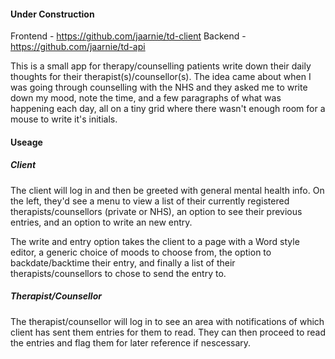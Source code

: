 #### Under Construction

Frontend - https://github.com/jaarnie/td-client
Backend - https://github.com/jaarnie/td-api

This is a small app for therapy/counselling patients write down their daily thoughts for their therapist(s)/counsellor(s). The idea came about when I was going through counselling with the NHS and they asked me to write down my mood, note the time, and a few paragraphs of what was happening each day, all on a tiny grid where there wasn't enough room for a mouse to write it's initials.

#### Useage
##### Client

The client will log in and then be greeted with general mental health info. On the left, they'd see a menu to view a list of their currently registered therapists/counsellors (private or NHS), an option to see their previous entries, and an option to write an new entry.

The write and entry option takes the client to a page with a Word style editor, a generic choice of moods to choose from, the option to backdate/backtime their entry, and finally a list of their therapists/counsellors to chose to send the entry to.

##### Therapist/Counsellor

The therapist/counsellor will log in to see an area with notifications of which client has sent them entries for them to read. They can then proceed to read the entries and flag them for later reference if nescessary.



